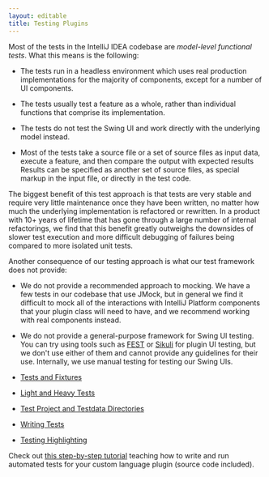 ```yaml
---
layout: editable
title: Testing Plugins
---
```



Most of the tests in the IntelliJ IDEA codebase are *model-level functional tests*. What this means is the following:

*  The tests run in a headless environment which uses real production implementations for the majority of components, except for a number of UI components.

*  The tests usually test a feature as a whole, rather than individual functions that comprise its implementation.

*  The tests do not test the Swing UI and work directly with the underlying model instead.

*  Most of the tests take a source file or a set of source files as input data, execute a feature, and then compare the output with expected results 
   Results can be specified as another set of source files, as special markup in the input file, or directly in the test code.

The biggest benefit of this test approach is that tests are very stable and require very little maintenance once they have been written, no matter how much the underlying implementation is refactored or rewritten.
In a product with 10+ years of lifetime that has gone through a large number of internal refactorings, we find that this benefit greatly outweighs the downsides of slower test execution and more difficult debugging of failures being compared to more isolated unit tests.

Another consequence of our testing approach is what our test framework does not provide:

*  We do not provide a recommended approach to mocking.
We have a few tests in our codebase that use JMock, but in general we find it difficult to mock all of the interactions with IntelliJ Platform components that your plugin class will need to have, and we recommend working with real components instead.

*  We do not provide a general-purpose framework for Swing UI testing. You can try using tools such as
[FEST](http://fest.easytesting.org/) or
[Sikuli](http://www.sikuli.org/)
for plugin UI testing, but we don't use either of them and cannot provide any guidelines for their use.
Internally, we use manual testing for testing our Swing UIs.


*  [Tests and Fixtures](general_topics/testing_plugins/tests_and_fixtures.html)
*  [Light and Heavy Tests](general_topics/testing_plugins/light_and_heavy_tests.html)
*  [Test Project and Testdata Directories](general_topics/testing_plugins/test_project_and_testdata_directories.html)
*  [Writing Tests](general_topics/testing_plugins/writing_tests.html)
*  [Testing Highlighting](general_topics/testing_plugins/testing_highlighting.html)


Check out
[this step-by-step tutorial](writing_tests_for_plugins.html)
teaching how to write and run automated tests for your custom language plugin (source code included).

